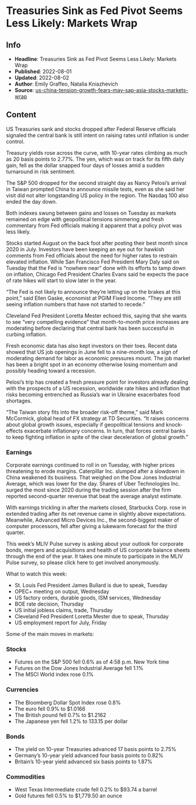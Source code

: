 # Treasuries Sink as Fed Pivot Seems Less Likely: Markets Wrap

## Info

*   **Headline**: Treasuries Sink as Fed Pivot Seems Less Likely: Markets Wrap
*   **Published**: 2022-08-01
*   **Updated**: 2022-08-02
*   **Author**: Emily Graffeo, Natalia Kniazhevich
*   **Source**: [us-china-tension-growth-fears-may-sap-asia-stocks-markets-wrap](https://www.bloomberg.com/news/articles/2022-08-01/us-china-tension-growth-fears-may-sap-asia-stocks-markets-wrap)
## Content




US Treasuries sank and stocks dropped after Federal Reserve officials signaled the central bank is still intent on raising rates until inflation is under control.

Treasury yields rose across the curve, with 10-year rates climbing as much as 20 basis points to 2.77%. The yen, which was on track for its fifth daily gain, fell as the dollar snapped four days of losses amid a sudden turnaround in risk sentiment.

The S&P 500 dropped for the second straight day as Nancy Pelosi’s arrival in Taiwan prompted China to announce missile tests, even as she said her visit did not alter longstanding US policy in the region. The Nasdaq 100 also ended the day down.

Both indexes swung between gains and losses on Tuesday as markets remained on edge with geopolitical tensions simmering and fresh commentary from Fed officials making it apparent that a policy pivot was less likely.

Stocks started August on the back foot after posting their best month since 2020 in July. Investors have been keeping an eye out for hawkish comments from Fed officials about the need for higher rates to restrain elevated inflation. While San Francisco Fed President Mary Daly said on Tuesday that the Fed is “nowhere near” done with its efforts to tamp down on inflation, Chicago Fed President Charles Evans said he expects the pace of rate hikes will start to slow later in the year.

“The Fed is not likely to announce they’re letting up on the brakes at this point,” said Ellen Gaske, economist at PGIM Fixed Income. “They are still seeing inflation numbers that have not started to recede.”

Cleveland Fed President Loretta Mester echoed this, saying that she wants to see “very compelling evidence” that month-to-month price increases are moderating before declaring that central bank has been successful in curbing inflation.

Fresh economic data has also kept investors on their toes. Recent data showed that US job openings in June fell to a nine-month low, a sign of moderating demand for labor as economic pressures mount. The job market has been a bright spot in an economy otherwise losing momentum and possibly heading toward a recession.

Pelosi’s trip has created a fresh pressure point for investors already dealing with the prospects of a US recession, worldwide rate hikes and inflation that risks becoming entrenched as Russia’s war in Ukraine exacerbates food shortages.

“The Taiwan story fits into the broader risk-off theme,” said Mark McCormick, global head of FX strategy at TD Securities. “It raises concerns about global growth issues, especially if geopolitical tensions and knock-effects exacerbate inflationary concerns. In turn, that forces central banks to keep fighting inflation in spite of the clear deceleration of global growth.”

### Earnings

Corporate earnings continued to roll in on Tuesday, with higher prices threatening to erode margins. Caterpillar Inc. slumped after a slowdown in China weakened its business. That weighed on the Dow Jones Industrial Average, which was lower for the day. Shares of Uber Technologies Inc. surged the most since 2020 during the trading session after the firm reported second-quarter revenue that beat the average analyst estimate.

With earnings trickling in after the markets closed, Starbucks Corp. rose in extended trading after its net revenue came in slightly above expectations. Meanwhile, Advanced Micro Devices Inc., the second-biggest maker of computer processors, fell after giving a lukewarm forecast for the third quarter.

This week’s MLIV Pulse survey is asking about your outlook for corporate bonds, mergers and acquisitions and health of US corporate balance sheets through the end of the year. It takes one minute to participate in the MLIV Pulse survey, so please click here to get involved anonymously.

What to watch this week:

*   St. Louis Fed President James Bullard is due to speak, Tuesday
*   OPEC+ meeting on output, Wednesday
*   US factory orders, durable goods, ISM services, Wednesday
*   BOE rate decision, Thursday
*   US initial jobless claims, trade, Thursday
*   Cleveland Fed President Loretta Mester due to speak, Thursday
*   US employment report for July, Friday

Some of the main moves in markets:

### Stocks

*   Futures on the S&P 500 fell 0.6% as of 4:58 p.m. New York time
*   Futures on the Dow Jones Industrial Average fell 1.1%
*   The MSCI World index rose 0.1%

### Currencies

*   The Bloomberg Dollar Spot Index rose 0.8%
*   The euro fell 0.9% to $1.0166
*   The British pound fell 0.7% to $1.2162
*   The Japanese yen fell 1.2% to 133.15 per dollar

### Bonds

*   The yield on 10-year Treasuries advanced 17 basis points to 2.75%
*   Germany’s 10-year yield advanced four basis points to 0.82%
*   Britain’s 10-year yield advanced six basis points to 1.87%

### Commodities

*   West Texas Intermediate crude fell 0.2% to $93.74 a barrel
*   Gold futures fell 0.5% to $1,779.50 an ounce